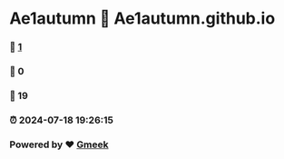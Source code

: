 # Ae1autumn :link: Ae1autumn.github.io 
### :page_facing_up: [1](Ae1autumn.github.io/tag.html) 
### :speech_balloon: 0 
### :hibiscus: 19 
### :alarm_clock: 2024-07-18 19:26:15 
### Powered by :heart: [Gmeek](https://github.com/Meekdai/Gmeek)
